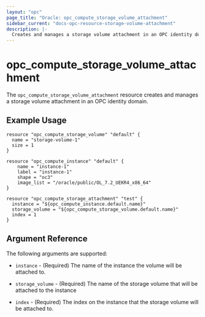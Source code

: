 ```yaml
---
layout: "opc"
page_title: "Oracle: opc_compute_storage_volume_attachment"
sidebar_current: "docs-opc-resource-storage-volume-attachment"
description: |-
  Creates and manages a storage volume attachment in an OPC identity domain.
---
```


# opc\_compute\_storage\_volume\_attachment

The `opc_compute_storage_volume_attachment` resource creates and manages a storage volume attachment in an OPC identity domain.

## Example Usage

```hcl
resource "opc_compute_storage_volume" "default" {
  name = "storage-volume-1"
  size = 1
}

resource "opc_compute_instance" "default" {
	name = "instance-1"
	label = "instance-1"
	shape = "oc3"
	image_list = "/oracle/public/OL_7.2_UEKR4_x86_64"
}

resource "opc_compute_storage_attachment" "test" {
  instance = "${opc_compute_instance.default.name}"
  storage_volume = "${opc_compute_storage_volume.default.name}"
  index = 1
}
```

## Argument Reference

The following arguments are supported:

* `instance` - (Required) The name of the instance the volume will be attached to.

* `storage_volume` - (Required) The name of the storage volume that will be attached to the instance

* `index` - (Required) The index on the instance that the storage volume will be attached to.
